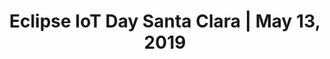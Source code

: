 ---
title: "Eclipse IoT Day Santa Clara | May 13, 2019"
description: "Eclipse IoT Day will take place on May 13, 2019 in Santa Clara, California. Join us for an event packed with great speakers covering a wide range of IoT topics."
keywords: ["eclipse", "eclipse iot", "internet of things", "iot", "events", "santa clara", "california"]
share_img: "eclipse-iot-day-santa-clara-2019/images/preview.png"
page_favicon: "eclipse-iot-day-santa-clara-2019/images/favicon.png"
disable_css: "true"
disable_js: "true"
hide_page_title: true
hide_breadcrumb: true
container: "container-fluid"
---
